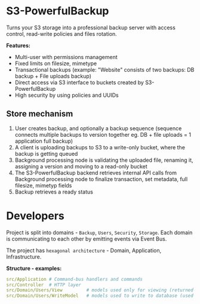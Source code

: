 S3-PowerfulBackup
=================

Turns your S3 storage into a professional backup server with access control, read-write policies and files rotation.

**Features:**
- Multi-user with permissions management
- Fixed limits on filesize, mimetype
- Transactional backups (example: "Website" consists of two backups: DB backup + File uploads backup)
- Direct access via S3 interface to buckets created by S3-PowerfulBackup
- High security by using policies and UUIDs

Store mechanism
---------------

1. User creates backup, and optionally a backup sequence (sequence connects multiple backups to version together eg. DB + file uploads = 1 application full backup)
2. A client is uploading backups to S3 to a write-only bucket, where the backup is getting queued
3. Background processing node is validating the uploaded file, renaming it, assigning a version and moving to a read-only bucket
4. The S3-PowerfulBackup backend retrieves internal API calls from Background processing node to finalize transaction, set metadata, full filesize, mimetyp fields
5. Backup retrieves a ready status

Developers
==========

Project is split into domains - `Backup`, `Users`, `Security`, `Storage`.
Each domain is communicating to each other by emitting events via Event Bus.

The project has `hexagonal architecture` - Domain, Application, Infrastructure.

**Structure - examples:**

```yaml
src/Application # Command-bus handlers and commands
src/Controller  # HTTP layer
src/Domain/Users/View         # models used only for viewing (returned by queries), does not contain validations, just a DTO (already validated by write layer)
src/Domain/Users/WriteModel   # models used to write to database (used by commands), contains domain-specific logic and validations
```
